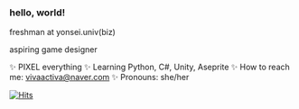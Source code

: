 ### hello, world!

freshman at yonsei.univ(biz)

aspiring game designer

 :sparkles: PIXEL everything
 :sparkles: Learning Python, C#, Unity, Aseprite
 :sparkles: How to reach me: vivaactiva@naver.com
 :sparkles: Pronouns: she/her






[![Hits](https://hits.seeyoufarm.com/api/count/incr/badge.svg?url=https%3A%2F%2Fgithub.com%2Fvivaactiva%2Fvivaactiva&count_bg=%23F55D49&title_bg=%23FFC9A9&icon=tencentqq.svg&icon_color=%23F55D49&title=hits&edge_flat=false)](https://hits.seeyoufarm.com)
